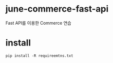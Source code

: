 # june-commerce-fast-api
Fast API를 이용한 Commerce 연습


# install
```shell
pip install -R requireemtns.txt
```
